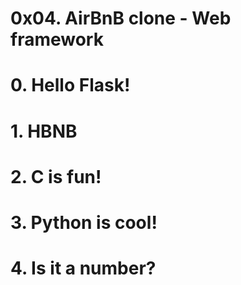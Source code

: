 # 0x04. AirBnB clone - Web framework

# 0. Hello Flask!


# 1. HBNB


# 2. C is fun!


# 3. Python is cool!


# 4. Is it a number?
